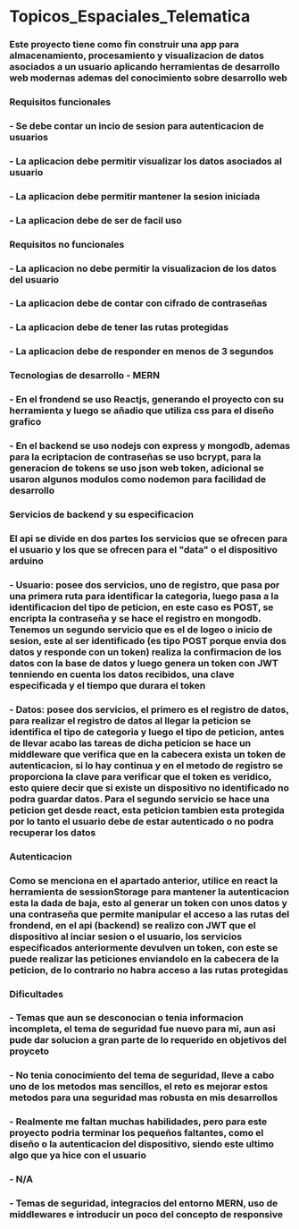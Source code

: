 # Topicos_Espaciales_Telematica
### Este proyecto tiene como fin construir una app para almacenamiento, procesamiento y visualizacion de datos asociados a un usuario aplicando herramientas de desarrollo web modernas ademas del conocimiento sobre desarrollo web

### Requisitos funcionales
### - Se debe contar un incio de sesion para autenticacion de usuarios
### - La aplicacion debe permitir visualizar los datos asociados al usuario
### - La aplicacion debe permitir mantener la sesion iniciada
### - La aplicacion debe de ser de facil uso

### Requisitos no funcionales
### - La aplicacion no debe permitir la visualizacion de los datos del usuario
### - La aplicacion debe de contar con cifrado de contraseñas
### - La aplicacion debe de tener las rutas protegidas
### - La aplicacion debe de responder en menos de 3 segundos


### Tecnologias de desarrollo  - MERN
### - En el frondend se uso Reactjs, generando el proyecto con su herramienta y luego se añadio    que utiliza css para el diseño grafico
### - En el backend se uso nodejs con express y mongodb, ademas para la ecriptacion de contraseñas se uso bcrypt, para la generacion de tokens se uso json web token, adicional se usaron algunos modulos como nodemon para facilidad de desarrollo

### Servicios de backend y su especificacion
### El api se divide en dos partes los servicios que se ofrecen para el usuario y los que se ofrecen para el "data" o el dispositivo arduino
### - Usuario: posee dos servicios, uno de registro, que pasa por una primera ruta para identificar la categoria, luego pasa a la identificacion del tipo de peticion, en este caso es POST, se encripta la contraseña y se hace el registro en mongodb. Tenemos un segundo servicio que es el de logeo o inicio de sesion, este al ser identificado (es tipo POST porque envia dos datos y responde con un token) realiza la confirmacion de los datos con la base de datos y luego genera un token con JWT tenniendo en cuenta los datos recibidos, una clave especificada y el tiempo que durara el token
### - Datos: posee dos servicios, el primero es el registro de datos, para realizar el registro de datos al llegar la peticion se identifica el tipo de categoria y luego el tipo de peticion, antes de llevar acabo las tareas de dicha peticion se hace un middleware que verifica que en la cabecera exista un token de autenticacion, si lo hay continua y en el metodo de registro se proporciona la clave para verificar que el token es veridico, esto quiere decir que si existe un dispositivo no identificado no podra guardar datos. Para el segundo servicio se hace una peticion get desde react, esta peticion tambien esta protegida por lo tanto el usuario debe de estar autenticado o no podra recuperar los datos

### Autenticacion
### Como se menciona en el apartado anterior, utilice en react la herramienta de sessionStorage para mantener la autenticacion esta la dada de baja, esto al generar un token con unos datos y una contraseña que permite manipular el acceso a las rutas del frondend, en el api (backend) se realizo con JWT que el dispositivo al inciar sesion o el usuario, los servicios especificados anteriormente devulven un token, con este se puede realizar las peticiones enviandolo en la cabecera de la peticion, de lo contrario no habra acceso a las rutas protegidas

### Dificultades
### - Temas que aun se desconocian o tenia informacion incompleta, el tema de seguridad fue nuevo para mi, aun asi pude dar solucion a gran parte de lo requerido en objetivos del proyceto
### - No tenia conocimiento del tema de seguridad, lleve a cabo uno de los metodos mas sencillos, el reto es mejorar estos metodos para una seguridad mas robusta en mis desarrollos
### - Realmente me faltan muchas habilidades, pero para este proyecto podria terminar los pequeños faltantes, como el diseño o la autenticacion del dispositivo, siendo este ultimo algo que ya hice con el usuario
### - N/A
### - Temas de seguridad, integracios del entorno MERN, uso de middlewares e introducir un poco del concepto de responsive
